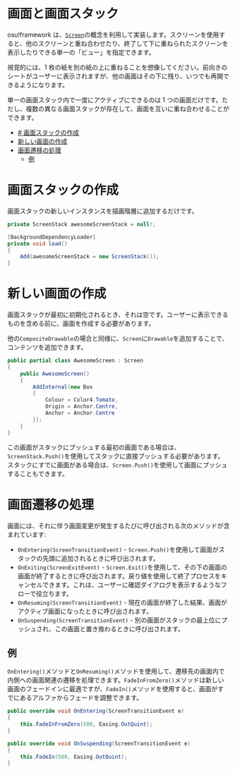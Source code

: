 # 画面と画面スタック

osu!framework は、[`Screen`](https://github.com/ppy/osu-framework/blob/master/osu.Framework/Screens/IScreen.cs)の概念を利用して実装します。スクリーンを使用すると、他のスクリーンと重ね合わせたり、終了して下に重ねられたスクリーンを表示したりできる単一の「ビュー」を指定できます。

視覚的には、1 枚の紙を別の紙の上に重ねることを想像してください。前向きのシートがユーザーに表示されますが、他の画面はその下に残り、いつでも再開できるようになります。

単一の画面スタック内で一度にアクティブにできるのは 1 つの画面だけです。ただし、複数の異なる画面スタックが存在して、画面を互いに重ね合わせることができます。

* [# 画面スタックの作成](https://github.com/ppy/osu-framework/wiki/Screens-and-Screen-Stacks#creating-a-new-screen-stack)
* [新しい画面の作成](https://github.com/ppy/osu-framework/wiki/Screens-and-Screen-Stacks#creating-a-new-screen)
* [画面遷移の処理](https://github.com/ppy/osu-framework/wiki/Screens-and-Screen-Stacks#handling-screen-transitions)
  * [例](https://github.com/ppy/osu-framework/wiki/Screens-and-Screen-Stacks#example)

# 画面スタックの作成

画面スタックの新しいインスタンスを描画階層に追加するだけです。

```csharp
private ScreenStack awesomeScreenStack = null!;

[BackgroundDependencyLoader]
private void load()
{
    Add(awesomeScreenStack = new ScreenStack());
}
```

# 新しい画面の作成

画面スタックが最初に初期化されるとき、それは空です。ユーザーに表示できるものを含める前に、画面を作成する必要があります。

他の`CompositeDrawable`の場合と同様に、`Screen`に`Drawable`を追加することで、コンテンツを追加できます。

```csharp
public partial class AwesomeScreen : Screen
{
    public AwesomeScreen()
    {
        AddInternal(new Box
        {
            Colour = Color4.Tomato,
            Origin = Anchor.Centre,
            Anchor = Anchor.Centre
        });
    }
}
```

この画面がスタックにプッシュする最初の画面である場合は、`ScreenStack.Push()`を使用してスタックに直接プッシュする必要があります。スタックにすでに画面がある場合は、`Screen.Push()`を使用して画面にプッシュすることもできます。

# 画面遷移の処理

画面には、それに伴う画面変更が発生するたびに呼び出される次のメソッドが含まれています:

* `OnEntering(ScreenTransitionEvent)` - `Screen.Push()`を使用して画面がスタックの先頭に追加されるときに呼び出されます。
* `OnExiting(ScreenExitEvent)` - `Screen.Exit()`を使用して、その下の画面の画面が終了するときに呼び出されます。戻り値を使用して終了プロセスをキャンセルできます。これは、ユーザーに確認ダイアログを表示するようなフローで役立ちます。
* `OnResuming(ScreenTransitionEvent)` - 現在の画面が終了した結果、画面がアクティブ画面になったときに呼び出されます。
* `OnSuspending(ScreenTransitionEvent)` - 別の画面がスタックの最上位にプッシュされ、この画面と置き換わるときに呼び出されます。

## 例

`OnEntering()`メソッドと`OnResuming()`メソッドを使用して、遷移先の画面内で内側への画面関連の遷移を処理できます。`FadeInFromZero()`メソッドは新しい画面のフェードインに最適ですが、`FadeIn()`メソッドを使用すると、画面がすでにあるアルファからフェードを調整できます。

```csharp
public override void OnEntering(ScreenTransitionEvent e)
{
    this.FadeInFromZero(500, Easing.OutQuint);
}

public override void OnSuspending(ScreenTransitionEvent e)
{
    this.FadeIn(500, Easing.OutQuint);
}
```